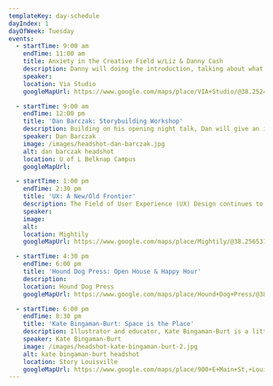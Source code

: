 ```yaml
---
templateKey: day-schedule
dayIndex: 1
dayOfWeek: Tuesday
events:
  - startTime: 9:00 am
    endTime: 11:00 am
    title: Anxiety in the Creative Field w/Liz & Danny Cash
    description: Danny will doing the introduction, talking about what it's like to be a designer who has wrestled with anxiety his whole career and how it's common across the creative field. Liz will then discuss what anxiety is, how it affects the creative process, and how to manage it. She'll walk the audience through a few exercises they can do on their own to help manage anxiety. Afterward, she'll host a Q&A.
    speaker:
    location: Via Studio
    googleMapUrl: https://www.google.com/maps/place/VIA+Studio/@38.2524625,-85.7420979,17z/data=!3m1!4b1!4m5!3m4!1s0x886972dec5cc9407:0xb6df1269286cc200!8m2!3d38.2524583!4d-85.7399092

  - startTime: 9:00 am
    endTime: 12:00 pm
    title: 'Dan Barczak: Storybuilding Workshop'
    description: Building on his opening night talk, Dan will give an in-depth walkthrough of some of his current projects with more examples of how designers can work with their clients to translate the foundational principles of Storybuilding and how we communicate as humans into how people actually experience your brand, whether you're a startup, a global giant, nonprofit, or the underserved.
    speaker: Dan Barczak
    image: /images/headshot-dan-barczak.jpg
    alt: dan barczak headshot
    location: U of L Belknap Campus
    googleMapUrl:

  - startTime: 1:00 pm
    endTime: 2:30 pm
    title: 'UX: A New/Old Frontier'
    description: The Field of User Experience (UX) Design continues to grow. Should you make a big change to jump start your design career – and how? This session will follow the path of one commercial artist/graphic designer/visual designer/UX Interaction designer and how she stays relevant in the wild west world of “new” user-centered design practices. Karen Abney, a design professional for over forty years, describes her journey on a new career direction and explains the process of how she navigated a place in the new UX world.
    speaker:
    image:
    alt:
    location: Mightily
    googleMapUrl: https://www.google.com/maps/place/Mightily/@38.2565312,-85.7542337,17z/data=!3m1!4b1!4m5!3m4!1s0x886972bbc5705713:0x1d9eb0c94ad6eb73!8m2!3d38.256527!4d-85.752045

  - startTime: 4:30 pm
    endTime: 6:00 pm
    title: 'Hound Dog Press: Open House & Happy Hour'
    description:
    location: Hound Dog Press
    googleMapUrl: https://www.google.com/maps/place/Hound+Dog+Press/@38.2363132,-85.7305787,17z/data=!3m1!4b1!4m5!3m4!1s0x886972b8c1e9adef:0x251b8264ee113296!8m2!3d38.236309!4d-85.72839

  - startTime: 6:00 pm
    endTime: 8:30 pm
    title: 'Kate Bingaman-Burt: Space is the Place'
    description: Illustrator and educator, Kate Bingaman-Burt is a little more than obsessed with bringing people together through creative work and developing spaces for making and sharing to happen. Come and join Kate as she talks about her long-time drawing practices, her print studio Outlet, her love of bookmobiles, and why making spaces into places has been the one consistent throughline in her sort of all over the place career.
    speaker: Kate Bingaman-Burt
    image: /images/headshot-kate-bingaman-burt-2.jpg
    alt: kate bingaman-burt headshot
    location: Story Louisville
    googleMapUrl: https://www.google.com/maps/place/900+E+Main+St,+Louisville,+KY+40206/@38.2541017,-85.7378052,17z/data=!3m1!4b1!4m5!3m4!1s0x886972db4be694c9:0x5714d0e59139e964!8m2!3d38.2540975!4d-85.7356165
---
```

